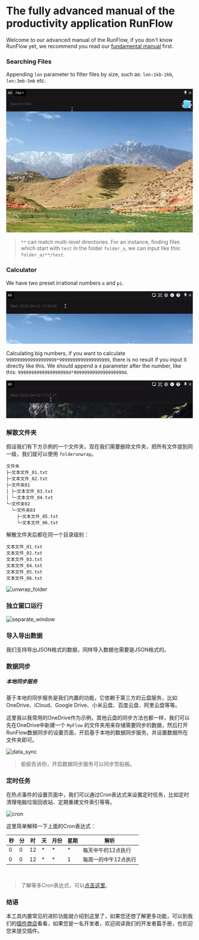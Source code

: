 # The fully advanced manual of the productivity application RunFlow

Welcome to our advanced manual of the RunFlow, if you don't know RunFlow yet, we recommend you read our [fundamental manual](runflow_basic_point.md) first.

### Searching Files

Appending `len` parameter to filter files by size, such as: `len:1kb-2kb`, `len:3mb-5mb` etc.

![find_file](images/find_file_with_size_filter_enus.gif)

> `**` can match multi-level directories. For an instance, finding files which start with `test` in the folder `folder_a`, we can input like this: `folder_a/**/test`.

### Calculator

We have two preset irrational numbers `e` and `pi`.

![pi_and_e](images/pi_and_e_enus.gif)

Calculating big numbers, if you want to calculate `9999999999999999999*9999999999999999999`, there is no result if you input it directly like this. We should append a `d` parameter after the number, like this: `9999999999999999999d*9999999999999999999d`.

![calc_big_number](images/calc_big_number_enus.gif)

### 解散文件夹

假设我们有下方示例的一个文件夹，现在我们需要删除文件夹，把所有文件提到同一级，我们就可以使用 `folderunwrap`。

```text
文件夹
├─文本文件_01.txt
├─文本文件_02.txt     
├─文件夹01
│ ├─文本文件_03.txt
│ └─文本文件_04.txt
└─文件夹02
  └─文件夹03
    ├─文本文件_05.txt
    └─文本文件_06.txt
```

解散文件夹后都在同一个目录级别：

```text
文本文件_01.txt
文本文件_02.txt
文本文件_03.txt
文本文件_04.txt
文本文件_05.txt
文本文件_06.txt
```

![unwrap_folder](../images/unwrap_folder_zhcn.gif)

### 独立窗口运行

![separate_window](../images/separate_window_zhcn.gif)

### 导入导出数据

我们支持导出JSON格式的数据，同样导入数据也需要是JSON格式的。

### 数据同步

##### 本地同步服务

基于本地的同步服务是我们内置的功能，它依赖于第三方的云盘服务，比如OneDrive、iCloud、Google Drive、小米云盘、百度云盘、阿里云盘等等。

这里我以我常用的OneDrive作为示例，其他云盘的同步方法也都一样，我们可以先在OneDrive中新建一个 `MyFlow` 的文件夹用来存储需要同步的数据，然后打开RunFlow数据同步的设置页面，开启基于本地的数据同步服务，并设置数据所在文件夹即可。

![data_sync](../images/data_sync_zhcn.gif)

> 偷偷告诉你，开启数据同步服务可以同步剪贴板。

### 定时任务

在热点事件的设置页面中，我们可以通过Cron表达式来设置定时任务，比如定时清理电脑垃圾回收站、定期重建文件索引等等。

![cron](../images/cron_zhcn.gif)

这里简单解释一下上面的Cron表达式：

| 秒 | 分 | 时  | 天 | 月份 | 星期 | 解析          |
|---|---|----|---|----|----|-------------|
| 0 | 0 | 12 | * | *  | *  | 每天中午的12点执行  |
| 0 | 0 | 12 | * | *  | 1  | 每周一的中午12点执行 |

<br/>

> 了解等多Cron表达式，可以[点击这里](https://baike.baidu.com/item/cron)。

### 结语

本工具内置常见的进阶功能就介绍到这里了，如果您还想了解更多功能，可以到我们的[插件商店](https://myrest.top/store/plugin)看看，如果您是一名开发者，欢迎阅读我们的开发者篇手册，也欢迎您来提交插件。
